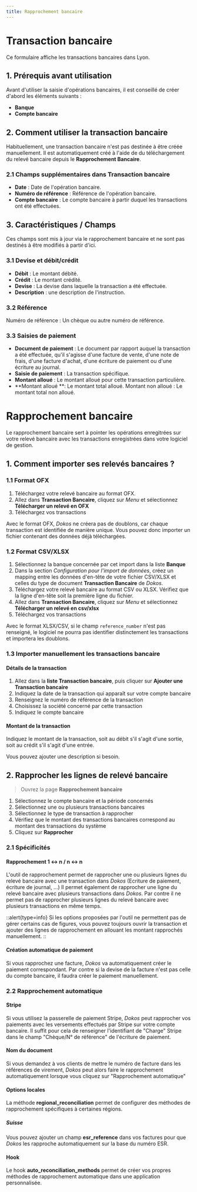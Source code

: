 ```yaml
---
title: Rapprochement bancaire
---
```


# Transaction bancaire

Ce formulaire affiche les transactions bancaires dans Lyon.

## 1. Prérequis avant utilisation

Avant d'utiliser la saisie d'opérations bancaires, il est conseillé de créer d'abord les éléments suivants :

- **Banque**
- **Compte bancaire**

## 2. Comment utiliser la transaction bancaire 

Habituellement,  une transaction bancaire n'est pas destinée à être créée manuellement. Il est automatiquement créé à l'aide de du téléchargement du relevé bancaire depuis le **Rapprochement Bancaire**.

### 2.1 Champs supplémentaires dans Transaction bancaire 

- **Date** : Date de l'opération bancaire.
- **Numéro de référence** : Référence de l'opération bancaire.
- **Compte bancaire** : Le compte bancaire à partir duquel les transactions ont été effectuées.

## 3. Caractéristiques / Champs

Ces champs sont mis à jour via le rapprochement bancaire et ne sont pas destinés à être modifiés à partir d'ici.

### 3.1 Devise et débit/crédit

- **Débit** : Le montant débité.
- **Crédit** : Le montant crédité.
- **Devise** : La devise dans laquelle la transaction a été effectuée.
- **Description** : une description de l'instruction.

### 3.2 Référence

Numéro de référence : Un chèque ou autre numéro de référence.

### 3.3 Saisies de paiement

- **Document de paiement** : Le document par rapport auquel la transaction a été effectuée, qu'il s'agisse d'une facture de vente, d'une note de frais, d'une facture d'achat, d'une écriture de paiement ou d'une écriture au journal.
- **Saisie de paiement** : La transaction spécifique.
- **Montant alloué** : Le montant alloué pour cette transaction particulière.
- **Montant alloué **: Le montant total alloué. Montant non alloué : Le montant total non alloué.

# Rapprochement bancaire

Le rapprochement bancaire sert à pointer les opérations enregitrées sur votre relevé bancaire avec les transactions enregistrées dans votre logiciel de gestion.

## 1. Comment importer ses relevés bancaires ?

### 1.1 Format OFX

1. Téléchargez votre relevé bancaire au format OFX.
2. Allez dans **Transaction Bancaire**, cliquez sur _Menu_ et sélectionnez **Télécharger un relevé en OFX**
3. Téléchargez vos transactions

Avec le format OFX, _Dokos_ ne créera pas de doublons, car chaque transaction est identifiée de manière unique.
Vous pouvez donc importer un fichier contenant des données déjà téléchargées.

### 1.2 Format CSV/XLSX

1. Sélectionnez la banque concernée par cet import dans la liste **Banque**
2. Dans la section _Configuration pour l'import de données_, créez un mapping entre les données d'en-tête de votre fichier CSV/XLSX et celles du type de document **Transaction Bancaire** de _Dokos_.
3. Téléchargez votre relevé bancaire au format CSV ou XLSX. Vérifiez que la ligne d'en-tête soit la première ligne du fichier.
4. Allez dans **Transaction Bancaire**, cliquez sur _Menu_ et sélectionnez **Télécharger un relevé en csv/xlsx**
5. Téléchargez vos transactions

Avec le format XLSX/CSV, si le champ `reference_number` n'est pas renseigné, le logiciel ne pourra pas identifier distinctement les transactions et importera les doublons.

### 1.3 Importer manuellement les transactions bancaire

#### Détails de la transaction

1. Allez dans la **liste Transaction bancaire**, puis cliquer sur **Ajouter une Transaction bancaire**
2. Indiquez la date de la transaction qui apparaît sur votre compte bancaire
3. Renseignez le numéro de référence de la transaction
4. Choisissez la société concerné par cette transaction
5. Indiquez le compte bancaire

#### Montant de la transaction

Indiquez le montant de la transaction, soit au débit s'il s'agit d'une sortie, soit au crédit s'il s'agit d'une entrée.

Vous pouvez ajouter une description si besoin.

## 2. Rapprocher les lignes de relevé bancaire

> Ouvrez la page **Rapprochement bancaire**

1. Sélectionnez le compte bancaire et la période concernés
2. Sélectionnez une ou plusieurs transactions bancaires
3. Sélectionnez le type de transaction à rapprocher
4. Vérifiez que le montant des transactions bancaires correspond au montant des transactions du système
5. Cliquez sur **Rapprocher**

### 2.1 Spécificités

#### Rapprochement 1 <-> n / n <-> n

L'outil de rapprochement permet de rapprocher une ou plusieurs lignes du relevé bancaire avec une transaction dans _Dokos_ (Ecriture de paiement, écriture de journal, ...)
Il permet également de rapprocher une ligne du relevé bancaire avec plusieurs transactions dans _Dokos_.
Par contre il ne permet pas de rapprocher plusieurs lignes du relevé bancaire avec plusieurs transactions en même temps.

::alert{type=info}
Si les options proposées par l'outil ne permettent pas de gérer certains cas de figures, vous pouvez toujours ouvrir la transaction et ajouter des lignes de rapprochement en allouant les montant rapprochés manuellement.
::

#### Création automatique de paiement

Si vous rapprochez une facture, _Dokos_ va automatiquement créer le paiement correspondant.
Par contre si la devise de la facture n'est pas celle du compte bancaire, il faudra créer le paiement manuellement.

### 2.2 Rapprochement automatique

#### Stripe

Si vous utilisez la passerelle de paiement Stripe, _Dokos_ peut rapprocher vos paiements avec les versements effectués par Stripe sur votre compte bancaire.
Il suffit pour cela de renseigner l'identifiant de "Charge" Stripe dans le champ "Chèque/N° de référence" de l'écriture de paiement.


#### Nom du document

Si vous demandez à vos clients de mettre le numéro de facture dans les références de virement, _Dokos_ peut alors faire le rapprochement automatiquement lorsque vous cliquez sur "Rapprochement automatique"

#### Options locales

La méthode **regional_reconciliation** permet de configurer des méthodes de rapprochement spécifiques à certaines régions.

##### Suisse

Vous pouvez ajouter un champ **esr_reference** dans vos factures pour que _Dokos_ les rapproche automatiquement sur la base du numéro ESR.

#### Hook

Le hook **auto_reconciliation_methods** permet de créer vos propres méthodes de rapprochement automatique dans une application personnalisée.
